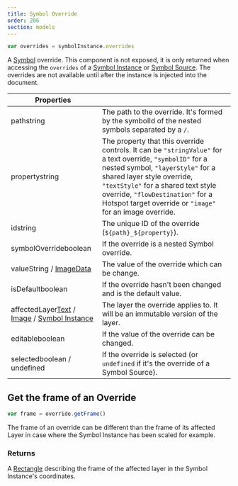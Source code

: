 ```yaml
---
title: Symbol Override
order: 206
section: models
---
```


```javascript
var overrides = symbolInstance.overrides
```

A [Symbol](https://sketch.com/docs/symbols/) override. This component is not exposed, it is only returned when accessing the `overrides` of a [Symbol Instance](#symbol-instance) or [Symbol Source](#symbol-source). The overrides are not available until after the instance is injected into the document.

| Properties |  |
| --- | --- |
| path<span class="arg-type">string</span> | The path to the override. It's formed by the symbolId of the nested symbols separated by a `/`. |
| property<span class="arg-type">string</span> | The property that this override controls. It can be `"stringValue"` for a text override, `"symbolID"` for a nested symbol, `"layerStyle"` for a shared layer style override, `"textStyle"` for a shared text style override, `"flowDestination"` for a Hotspot target override or `"image"` for an image override. |
| id<span class="arg-type">string</span> | The unique ID of the override (`${path}_${property}`). |
| symbolOverride<span class="arg-type">boolean</span> | If the override is a nested Symbol override. |
| value<span class="arg-type">String / [ImageData](#imagedata)</span> | The value of the override which can be change. |
| isDefault<span class="arg-type">boolean</span> | If the override hasn't been changed and is the default value. |
| affectedLayer<span class="arg-type">[Text](#text) / [Image](#image) / [Symbol Instance](#symbolinstance)</span> | The layer the override applies to. It will be an immutable version of the layer. |
| editable<span class="arg-type">boolean</span> | If the value of the override can be changed. |
| selected<span class="arg-type">boolean / undefined</span> | If the override is selected (or `undefined` if it's the override of a Symbol Source). |

## Get the frame of an Override

```javascript
var frame = override.getFrame()
```

The frame of an override can be different than the frame of its affected Layer in case where the Symbol Instance has been scaled for example.

### Returns

A [Rectangle](#rectangle) describing the frame of the affected layer in the Symbol Instance's coordinates.
